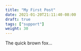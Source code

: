 ```yaml
---
title: "My First Post"
date: 2021-01-20T21:11:40-08:00
draft: true
tags: ["support"]
weight: 30
---
```


The quick brown fox...
